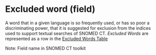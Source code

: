 # Excluded word (field)

A word that in a given language is so frequently used, or has so poor a discriminating power, that it is suggested for exclusion from the indices used to support textual searches of SNOMED CT. _Excluded Words_ are represented as a row in the [Excluded Words Table](excluded-words-table.md)

Note: Field name in SNOMED CT toolkit
